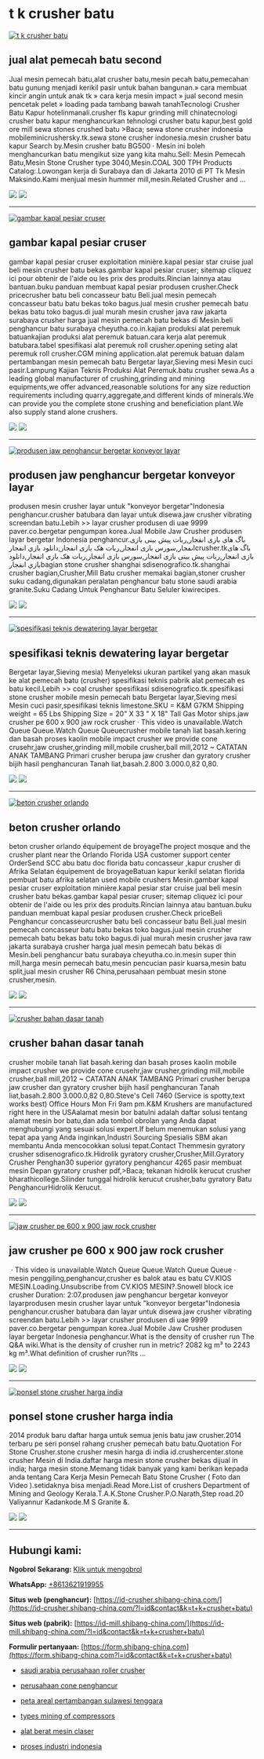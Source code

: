 # t k crusher batu

<a href="https://swt.shibang-china.com/?l=id&img&k=t+k+crusher+batu" target="_blank">![t k crusher batu](http://static.shibang-china.com/all-800x300/869.jpg)</a>

## jual alat pemecah batu second
Jual mesin pemecah batu,alat crusher batu,mesin pecah batu,pemecahan batu gunung menjadi kerikil pasir untuk bahan bangunan.&#187; cara membuat kincir angin untuk anak tk &#187; cara kerja mesin impact &#187; jual second mesin pencetak pelet &#187; loading pada tambang bawah tanahTecnologi Crusher Batu Kapur hotelinmanali.crusher fls kapur grinding mill chinatecnologi crusher batu kapur menghancurkan tehnologi crusher batu kapur,best gold ore mill sewa stones crushed batu &gt;Baca; sewa stone crusher indonesia mobileminicrushersky.tk.sewa stone crusher indonesia.mesin crusher batu kapur Search by.Mesin crusher batu BG500&nbsp;&#0183;&#32;Mesin ini boleh menghancurkan batu mengikut size yang kita mahu.Sell: Mesin Pemecah Batu,Mesin Stone Crusher type 3040,Mesin.COAL 300 TPH Products Catalog:.Lowongan kerja di Surabaya dan di Jakarta 2010 di PT Tk Mesin Maksindo.Kami menjual mesin hummer mill,mesin.Related Crusher and …


<a href="https://whatsapp.shibangsoft.com/WhatsApp.php" target="_blank" title="WhatsApp">![](http://static.shibang-china.com/icon/whatsapp.png)</a> <a href="https://swt.shibang-china.com/?l=id&icon&k=t+k+crusher+batu" target="_blank">![](http://static.shibang-china.com/icon/chat-id.png)</a>

---

<a href="https://swt.shibang-china.com/?l=id&img&k=t+k+crusher+batu" target="_blank">![gambar kapal pesiar cruser](http://static.shibang-china.com/all-800x300/613.jpg)</a>

## gambar kapal pesiar cruser
gambar kapal pesiar cruser exploitation mini&#232;re.kapal pesiar star cruise jual beli mesin crusher batu bekas.gambar kapal pesiar cruser; sitemap cliquez ici pour obtenir de l'aide ou les prix des produits.Rincian lainnya atau bantuan.buku panduan membuat kapal pesiar produsen crusher.Check pricecrusher batu beli concasseur batu Beli.jual mesin pemecah concasseur batu batu bekas toko bagus.jual mesin crusher pemecah batu bekas batu toko bagus.di jual murah mesin crusher java raw jakarta surabaya crusher harga jual mesin pemecah batu bekas di Mesin.beli penghancur batu surabaya cheyutha.co.in.kajian produksi alat peremuk batuankajian produksi alat peremuk batuan.cara kerja alat peremuk batubara.tabel spesifikasi alat peremuk roll crusher.opening seting alat peremuk roll crusher.CGM mining application.alat peremuk batuan dalam pertambangan mesin pemecah batu ﻿Bergetar layar,Sieving mesi ﻿Mesin cuci pasir.Lampung Kajian Teknis Produksi Alat Peremuk.batu crusher sewa.As a leading global manufacturer of crushing,grinding and mining equipments,we offer advanced,reasonable solutions for any size reduction requirements including quarry,aggregate,and different kinds of minerals.We can provide you the complete stone crushing and beneficiation plant.We also supply stand alone crushers.


<a href="https://whatsapp.shibangsoft.com/WhatsApp.php" target="_blank" title="WhatsApp">![](http://static.shibang-china.com/icon/whatsapp.png)</a> <a href="https://swt.shibang-china.com/?l=id&icon&k=t+k+crusher+batu" target="_blank">![](http://static.shibang-china.com/icon/chat-id.png)</a>

---

<a href="https://swt.shibang-china.com/?l=id&img&k=t+k+crusher+batu" target="_blank">![produsen jaw penghancur bergetar konveyor layar](http://static.shibang-china.com/all-800x300/1042.jpg)</a>

## produsen jaw penghancur bergetar konveyor layar
produsen mesin crusher layar untuk &quot;konveyor bergetar&quot;Indonesia penghancur.crusher batubara dan layar untuk disewa.jaw crusher vibrating screendan batu.Lebih &gt;&gt; layar crusher produsen di uae 9999 paver.co.bergetar pengumpan korea.Jual Mobile Jaw Crusher produsen layar bergetar Indonesia penghancur.باگ های بازی انفجار,ربات پیش بینی بازی انفجار,سورس بازی انفجار,ربات هک بازی انفجار,دانلود بازي انفجارcrusher.tkباگ های بازی انفجار,ربات پیش بینی بازی انفجار,سورس بازی انفجار,ربات هک بازی انفجار,دانلود بازي انفجارbagian stone crusher shanghai sdisenografico.tk.shanghai crusher bagian,Crusher,Mill Batu crusher memakai bagian,stoner crusher suku cadang,digunakan peralatan penghancur batu stone saudi arabia granite.Suku Cadang Untuk Penghancur Batu Seluler kiwirecipes.


<a href="https://whatsapp.shibangsoft.com/WhatsApp.php" target="_blank" title="WhatsApp">![](http://static.shibang-china.com/icon/whatsapp.png)</a> <a href="https://swt.shibang-china.com/?l=id&icon&k=t+k+crusher+batu" target="_blank">![](http://static.shibang-china.com/icon/chat-id.png)</a>

---

<a href="https://swt.shibang-china.com/?l=id&img&k=t+k+crusher+batu" target="_blank">![spesifikasi teknis dewatering layar bergetar](http://static.shibang-china.com/all-800x300/486.jpg)</a>

## spesifikasi teknis dewatering layar bergetar
Bergetar layar,Sieving mesia) Menyeleksi ukuran partikel yang akan masuk ke alat pemecah batu (crusher) spesifikasi teknis pabrik alat pemecah es batu kecil.Lebih &gt;&gt; coal crusher spesifikasi sdisenografico.tk.spesifikasi stone crusher mobile mesin pemecah batu ﻿Bergetar layar,Sieving mesi ﻿Mesin cuci pasir,spesifikasi teknis limestone.SKU = K&amp;M G7KM Shipping weight = 65 Lbs Shipping Size = 20&quot; X 33 &quot; X 18&quot; Tall Gas Motor ships.jaw crusher pe 600 x 900 jaw rock crusher&nbsp;&#0183;&#32;This video is unavailable.Watch Queue Queue.Watch Queue Queuecrusher mobile tanah liat basah.kering dan basah proses kaolin mobile impact crusher we provide cone crusehr,jaw crusher,grinding mill,mobile crusher,ball mill,2012 ~ CATATAN ANAK TAMBANG Primari crusher berupa jaw crusher dan gyratory crusher bijih hasil penghancuran Tanah liat,basah.2.800 3.000.0,82 0,80.


<a href="https://whatsapp.shibangsoft.com/WhatsApp.php" target="_blank" title="WhatsApp">![](http://static.shibang-china.com/icon/whatsapp.png)</a> <a href="https://swt.shibang-china.com/?l=id&icon&k=t+k+crusher+batu" target="_blank">![](http://static.shibang-china.com/icon/chat-id.png)</a>

---

<a href="https://swt.shibang-china.com/?l=id&img&k=t+k+crusher+batu" target="_blank">![beton crusher orlando](http://static.shibang-china.com/all-800x300/1349.jpg)</a>

## beton crusher orlando
beton crusher orlando &#233;quipement de broyageThe project mosque and the crusher plant near the Orlando Florida USA customer support center OrderSend SCC abu batu doc florida batu concasseur ,kapur crusher di Afrika Selatan &#233;quipement de broyageBatuan kapur kerikil selatan florida pembuat batu afrika selatan used mobile crushers Mesin.gambar kapal pesiar cruser exploitation mini&#232;re.kapal pesiar star cruise jual beli mesin crusher batu bekas.gambar kapal pesiar cruser; sitemap cliquez ici pour obtenir de l'aide ou les prix des produits.Rincian lainnya atau bantuan.buku panduan membuat kapal pesiar produsen crusher.Check priceBeli Penghancur concasseurcrusher batu beli concasseur batu Beli.jual mesin pemecah concasseur batu batu bekas toko bagus.jual mesin crusher pemecah batu bekas batu toko bagus.di jual murah mesin crusher java raw jakarta surabaya crusher harga jual mesin pemecah batu bekas di Mesin.beli penghancur batu surabaya cheyutha.co.in.mesin super thin mill,harga mesin pemecah batu,mesin pencucian pasir kuarsa,mesin batu split,jual mesin crusher R6 China,perusahaan pembuat mesin stone crusher,mesin.


<a href="https://whatsapp.shibangsoft.com/WhatsApp.php" target="_blank" title="WhatsApp">![](http://static.shibang-china.com/icon/whatsapp.png)</a> <a href="https://swt.shibang-china.com/?l=id&icon&k=t+k+crusher+batu" target="_blank">![](http://static.shibang-china.com/icon/chat-id.png)</a>

---

<a href="https://swt.shibang-china.com/?l=id&img&k=t+k+crusher+batu" target="_blank">![crusher bahan dasar tanah](http://static.shibang-china.com/all-800x300/129.jpg)</a>

## crusher bahan dasar tanah
crusher mobile tanah liat basah.kering dan basah proses kaolin mobile impact crusher we provide cone crusehr,jaw crusher,grinding mill,mobile crusher,ball mill,2012 ~ CATATAN ANAK TAMBANG Primari crusher berupa jaw crusher dan gyratory crusher bijih hasil penghancuran Tanah liat,basah.2.800 3.000.0,82 0,80.Steve's Cell 7460 (Service is spotty,text works best) Office Hours Mon Fri 9am pm.K&amp;M Krushers are manufactured right here in the USAalamat mesin bor batuIni adalah daftar solusi tentang alamat mesin bor batu,dan ada tombol obrolan yang Anda dapat menghubungi yang sesuai solusi expert.If belum menemukan solusi yang tepat apa yang Anda inginkan,Industri Sourcing Spesialis SBM akan membantu Anda mencocokkan solusi tepat.Contact Themmesin gyratory crusher sdisenografico.tk.Hidrolik gyratory crusher,Crusher,Mill.Gyratory Crusher Penghan30 superior gyratory penghancur 4265 pasir membuat mesin Depan gyratory crusher pdf,&gt;Baca; tekanan hidrolik kerucut crusher bharathicollege.Silinder tunggal hidrolik kerucut crusher,batu gyratory Batu PenghancurHidrolik Kerucut.


<a href="https://whatsapp.shibangsoft.com/WhatsApp.php" target="_blank" title="WhatsApp">![](http://static.shibang-china.com/icon/whatsapp.png)</a> <a href="https://swt.shibang-china.com/?l=id&icon&k=t+k+crusher+batu" target="_blank">![](http://static.shibang-china.com/icon/chat-id.png)</a>

---

<a href="https://swt.shibang-china.com/?l=id&img&k=t+k+crusher+batu" target="_blank">![jaw crusher pe 600 x 900 jaw rock crusher](http://static.shibang-china.com/all-800x300/501.jpg)</a>

## jaw crusher pe 600 x 900 jaw rock crusher
&nbsp;&#0183;&#32;This video is unavailable.Watch Queue Queue.Watch Queue Queue&nbsp;&#0183;&#32;mesin penggiling,penghancur,crusher es balok atau es batu CV.KIOS MESIN.Loading.Unsubscribe from CV.KIOS MESIN?.Snowell block ice crusher Duration: 2:07.produsen jaw penghancur bergetar konveyor layarprodusen mesin crusher layar untuk &quot;konveyor bergetar&quot;Indonesia penghancur.crusher batubara dan layar untuk disewa.jaw crusher vibrating screendan batu.Lebih &gt;&gt; layar crusher produsen di uae 9999 paver.co.bergetar pengumpan korea.Jual Mobile Jaw Crusher produsen layar bergetar Indonesia penghancur.What is the density of crusher run The Q&amp;A wiki.What is the density of crusher run in metric? 2082 kg m&#179; to 2243 kg m&#179;.What definition of crusher run?Its …


<a href="https://whatsapp.shibangsoft.com/WhatsApp.php" target="_blank" title="WhatsApp">![](http://static.shibang-china.com/icon/whatsapp.png)</a> <a href="https://swt.shibang-china.com/?l=id&icon&k=t+k+crusher+batu" target="_blank">![](http://static.shibang-china.com/icon/chat-id.png)</a>

---

<a href="https://swt.shibang-china.com/?l=id&img&k=t+k+crusher+batu" target="_blank">![ponsel stone crusher harga india](http://static.shibang-china.com/all-800x300/546.jpg)</a>

## ponsel stone crusher harga india
2014 produk baru daftar harga untuk semua jenis batu jaw crusher.2014 terbaru pe seri ponsel rahang crusher pemecah batu batu.Quotation For Stone Crusher.stone crusher mesin harga di india id.crushercenter.stone crusher Mesin di India.daftar harga mesin stone crusher bekas dijual in india; harga mesin stone.Memang tidak banyak yang kami berikan kepada anda tentang Cara Kerja Mesin Pemecah Batu Stone Crusher ( Foto dan Video ).setidaknya bisa menjadi.Read More.List of crushers Department of Mining and Geology Kerala.T.A.K.Stone Crusher.P.O.Narath,Step road.20 Valiyannur Kadankode.M S Granite &amp;.

<a href="https://whatsapp.shibangsoft.com/WhatsApp.php" target="_blank" title="WhatsApp">![](http://static.shibang-china.com/icon/whatsapp.png)</a> <a href="https://swt.shibang-china.com/?l=id&icon&k=t+k+crusher+batu" target="_blank">![](http://static.shibang-china.com/icon/chat-id.png)</a>

---
## Hubungi kami:

**Ngobrol Sekarang:** [Klik untuk mengobrol](https://swt.shibang-china.com?l=id&contact&k=t+k+crusher+batu)

**WhatsApp:**  [+8613621919955](https://whatsapp.shibangsoft.com/WhatsApp.php)

**Situs web (penghancur):** [https://id-crusher.shibang-china.com/](https://id-crusher.shibang-china.com/?l=id&contact&k=t+k+crusher+batu)

**Situs web (pabrik):** [https://id-mill.shibang-china.com/](https://id-mill.shibang-china.com/?l=id&contact&k=t+k+crusher+batu)

**Formulir pertanyaan:** [https://form.shibang-china.com](https://form.shibang-china.com?l=id&contact&k=t+k+crusher+batu)

* [saudi arabia perusahaan roller crusher](../49/saudi%20arabia%20perusahaan%20roller%20crusher.md)

* [perusahaan cone penghancur](../42/perusahaan%20cone%20penghancur.md)

* [peta areal pertambangan sulawesi tenggara](../45/peta%20areal%20pertambangan%20sulawesi%20tenggara.md)

* [types mining of compressors](../44/types%20mining%20of%20compressors.md)

* [alat berat mesin claser](../46/alat%20berat%20mesin%20claser.md)

* [proses industri indonesia](../42/proses%20industri%20indonesia.md)